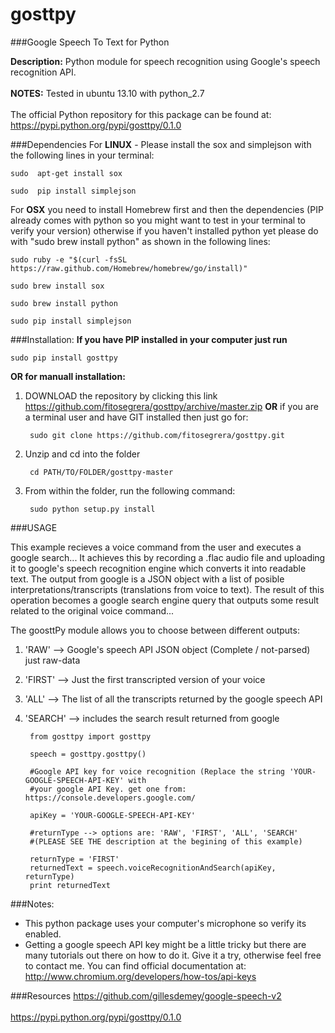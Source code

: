 gosttpy
=======
###Google Speech To Text for Python

__Description:__ Python module for speech recognition using Google's speech recognition API.</br>  
__NOTES:__ Tested in ubuntu 13.10 with python_2.7</br>  
The official Python repository for this package can be found at: https://pypi.python.org/pypi/gosttpy/0.1.0

###Dependencies
For __LINUX__ - Please install the sox and simplejson with the following lines in your terminal:
	
	sudo  apt-get install sox

	sudo  pip install simplejson
	
For __OSX__ you need to install Homebrew first and then the dependencies (PIP already comes with python so you might want to test in your terminal to verify your version) otherwise if you haven't installed python yet please do with "sudo brew install python" as shown in the following lines:

	sudo ruby -e "$(curl -fsSL https://raw.github.com/Homebrew/homebrew/go/install)"

	sudo brew install sox

	sudo brew install python

	sudo pip install simplejson

###Installation:
__If you have PIP installed in your computer just run__

    sudo pip install gosttpy
    
__OR for manuall installation:__

1. DOWNLOAD the repository by clicking this link https://github.com/fitosegrera/gosttpy/archive/master.zip __OR__ if you are a terminal user and have GIT installed then just go for:
    
        sudo git clone https://github.com/fitosegrera/gosttpy.git    

2. Unzip and cd into the folder

        cd PATH/TO/FOLDER/gosttpy-master
        
3. From within the folder, run the following command:

        sudo python setup.py install
        
###USAGE

This example recieves a voice command from the user and executes a google search...
It achieves this by recording a .flac audio file and uploading it to google's speech
recognition engine which converts it into readable text. The output from google is a 
JSON object with a list of posible interpretations/transcripts (translations from voice 
to text). The result of this operation becomes a google search engine query that outputs 
some result related to the original voice command...

The goosttPy module allows you to choose between different outputs:

1. 'RAW' --> Google's speech API JSON object (Complete / not-parsed) just raw-data
2. 'FIRST' --> Just the first transcripted version of your voice 
3. 'ALL' --> The list of all the transcripts returned by the google speech API
4. 'SEARCH' --> includes the search result returned from google


		from gosttpy import gosttpy

		speech = gosttpy.gosttpy()

		#Google API key for voice recognition (Replace the string 'YOUR-GOOGLE-SPEECH-API-KEY' with
		#your google API Key. get one from: https://console.developers.google.com/

		apiKey = 'YOUR-GOOGLE-SPEECH-API-KEY'

		#returnType --> options are: 'RAW', 'FIRST', 'ALL', 'SEARCH' 
		#(PLEASE SEE THE description at the begining of this example)

		returnType = 'FIRST'
		returnedText = speech.voiceRecognitionAndSearch(apiKey, returnType)
		print returnedText
		
###Notes:
- This python package uses your computer's microphone so verify its enabled.
- Getting a google speech API key might be a little tricky but there are many tutorials out there on how to do it. Give it a try, otherwise feel free to contact me. You can find official documentation at: http://www.chromium.org/developers/how-tos/api-keys

###Resources
https://github.com/gillesdemey/google-speech-v2</br>  
https://pypi.python.org/pypi/gosttpy/0.1.0</br>  

